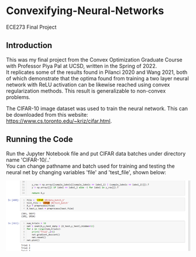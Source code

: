 # Convexifying-Neural-Networks
ECE273 Final Project

## Introduction
This was my final project from the Convex Optimization Graduate Course with Professor Piya Pal at UCSD, written in the Spring of 2022.  
It replicates some of the results found in Pilanci 2020 and Wang 2021, both of which demonstrate that the optima found from training a two layer neural network with ReLU activation can be likewise reached using convex regularization methods. This result is generalizable to non-convex problems.

The CIFAR-10 image dataset was used to train the neural network. This can be downloaded from this website: https://www.cs.toronto.edu/~kriz/cifar.html. 

## Running the Code
Run the Jupyter Notebook file and put CIFAR data batches under directory name 'CIFAR-10/..'  
You can change pathname and batch used for training and testing the neural net by changing variables 'file' and 'test_file', shown below:  
  
![](filename_img.png)

